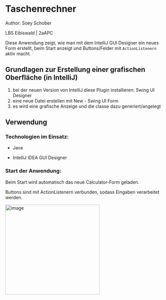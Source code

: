 # Taschenrechner

Author: Soey Schober

LBS Eibiswald | 2aAPC

Diese Anwendung zeigt, wie man mit dem IntelliJ GUI Designer ein neues Form erstellt, beim Start anzeigt und Buttons/Felder mit `ActionListenern` aktiv macht.  

## Grundlagen zur Erstellung einer grafischen Oberfläche (in IntelliJ)

1. bei der neuen Version von IntelliJ diese Plugin installieren: Swing UI Designer
2. eine neue Datei erstellen mit New - Swing UI Form
3. es wird eine grafische Anzeige und die classe dazu generiert/angelegt

## Verwendung

### Technologien im Einsatz:

- Java

- IntelliJ IDEA GUI Designer

### Start der Anwendung:

Beim Start wird automatisch das neue Calculator-Form geladen.

Buttons sind mit ActionListenern verbunden, sodass Eingaben verarbeitet werden.

<img width="297" height="282" alt="image" src="https://github.com/user-attachments/assets/ed422637-12f6-4e3f-9219-814dac48d292" />
